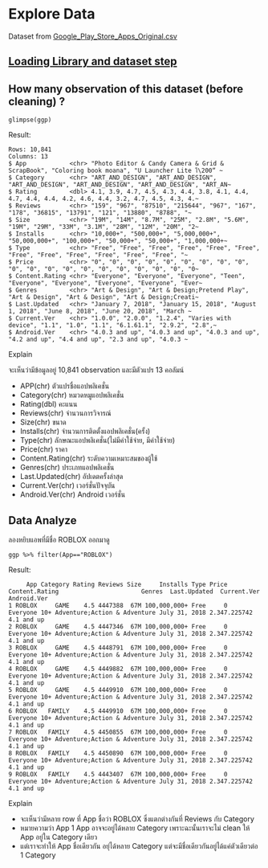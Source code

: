 # Explore Data
Dataset from [Google_Play_Store_Apps_Original.csv](https://raw.githubusercontent.com/sit-2021-int214/023-Google_Play_Store_Apps/main/term%20assignment/Midterm/Original%20Data/Google_Play_Store_Apps_Original.csv)

## [Loading Library and dataset step](./../Original%20Data#loading-library-and-dataset)

## How many observation of this dataset (before cleaning) ?

```
glimpse(ggp)
```

Result:

```
Rows: 10,841
Columns: 13
$ App            <chr> "Photo Editor & Candy Camera & Grid & ScrapBook", "Coloring book moana", "U Launcher Lite โ\200“ ~
$ Category       <chr> "ART_AND_DESIGN", "ART_AND_DESIGN", "ART_AND_DESIGN", "ART_AND_DESIGN", "ART_AND_DESIGN", "ART_AN~
$ Rating         <dbl> 4.1, 3.9, 4.7, 4.5, 4.3, 4.4, 3.8, 4.1, 4.4, 4.7, 4.4, 4.4, 4.2, 4.6, 4.4, 3.2, 4.7, 4.5, 4.3, 4.~
$ Reviews        <chr> "159", "967", "87510", "215644", "967", "167", "178", "36815", "13791", "121", "13880", "8788", "~
$ Size           <chr> "19M", "14M", "8.7M", "25M", "2.8M", "5.6M", "19M", "29M", "33M", "3.1M", "28M", "12M", "20M", "2~
$ Installs       <chr> "10,000+", "500,000+", "5,000,000+", "50,000,000+", "100,000+", "50,000+", "50,000+", "1,000,000+~
$ Type           <chr> "Free", "Free", "Free", "Free", "Free", "Free", "Free", "Free", "Free", "Free", "Free", "Free", "~
$ Price          <chr> "0", "0", "0", "0", "0", "0", "0", "0", "0", "0", "0", "0", "0", "0", "0", "0", "0", "0", "0", "0~
$ Content.Rating <chr> "Everyone", "Everyone", "Everyone", "Teen", "Everyone", "Everyone", "Everyone", "Everyone", "Ever~
$ Genres         <chr> "Art & Design", "Art & Design;Pretend Play", "Art & Design", "Art & Design", "Art & Design;Creati~
$ Last.Updated   <chr> "January 7, 2018", "January 15, 2018", "August 1, 2018", "June 8, 2018", "June 20, 2018", "March ~
$ Current.Ver    <chr> "1.0.0", "2.0.0", "1.2.4", "Varies with device", "1.1", "1.0", "1.1", "6.1.61.1", "2.9.2", "2.8",~
$ Android.Ver    <chr> "4.0.3 and up", "4.0.3 and up", "4.0.3 and up", "4.2 and up", "4.4 and up", "2.3 and up", "4.0.3 ~
```

Explain

จะเห็นว่ามีข้อมูลอยู่ 10,841 observation
และมีตัวแปร 13 คอลัมน์
- APP(chr) ตัวแปรชื่อแอปพลิเคชั่น
- Category(chr) หมวดหมูแอปพลิเคชั่น
- Rating(dbl) คะแนน
- Reviews(chr) จำนวนการวิจารณ์
- Size(chr) ขนาด
- Installs(chr) จำนวนการติดตั้งแอปพลิเคชั่น(ครั้ง)
- Type(chr) ลักษณะแอปพลิเคชั่น(ไม่มีค่าใช้จ่าย, มีค่าใช้จ่าย)
- Price(chr) ราคา
- Content.Rating(chr) ระดับความเหมาะสมของผู้ใช้
- Genres(chr) ประเภทแอปพลิเคชั่น
- Last.Updated(chr) อัปเดตครั้งล่าสุด
- Current.Ver(chr) เวอร์ชั่นปัจจุบัน
- Android.Ver(chr) Android เวอร์ชั่น

## Data Analyze
ลองหยิบแอพที่มีชื่อ ROBLOX ออกมาดู
```
ggp %>% filter(App=="ROBLOX")
```
Result:
```
     App Category Rating Reviews Size     Installs Type Price Content.Rating                       Genres  Last.Updated  Current.Ver Android.Ver
1 ROBLOX     GAME    4.5 4447388  67M 100,000,000+ Free     0   Everyone 10+ Adventure;Action & Adventure July 31, 2018 2.347.225742  4.1 and up
2 ROBLOX     GAME    4.5 4447346  67M 100,000,000+ Free     0   Everyone 10+ Adventure;Action & Adventure July 31, 2018 2.347.225742  4.1 and up
3 ROBLOX     GAME    4.5 4448791  67M 100,000,000+ Free     0   Everyone 10+ Adventure;Action & Adventure July 31, 2018 2.347.225742  4.1 and up
4 ROBLOX     GAME    4.5 4449882  67M 100,000,000+ Free     0   Everyone 10+ Adventure;Action & Adventure July 31, 2018 2.347.225742  4.1 and up
5 ROBLOX     GAME    4.5 4449910  67M 100,000,000+ Free     0   Everyone 10+ Adventure;Action & Adventure July 31, 2018 2.347.225742  4.1 and up
6 ROBLOX   FAMILY    4.5 4449910  67M 100,000,000+ Free     0   Everyone 10+ Adventure;Action & Adventure July 31, 2018 2.347.225742  4.1 and up
7 ROBLOX   FAMILY    4.5 4450855  67M 100,000,000+ Free     0   Everyone 10+ Adventure;Action & Adventure July 31, 2018 2.347.225742  4.1 and up
8 ROBLOX   FAMILY    4.5 4450890  67M 100,000,000+ Free     0   Everyone 10+ Adventure;Action & Adventure July 31, 2018 2.347.225742  4.1 and up
9 ROBLOX   FAMILY    4.5 4443407  67M 100,000,000+ Free     0   Everyone 10+ Adventure;Action & Adventure July 31, 2018 2.347.225742  4.1 and up
```
Explain
- จะเห็นว่ามีหลาย row ที่ App ชื่อว่า ROBLOX ซึ่งแตกต่างกันที่ Reviews กับ Category
- หมายความว่า App 1 App อาจจะอยู่ได้หลาย Category เพราะฉะนั้นเราจะไม่ clean ให้ App อยู่ใน Category เดียว
- แต่เราจะทำให้ App ชื่อเดียวกัน อยุ่ได้หลาย Category แต่จะมีชื่อเดียวกันอยู่ได้แค่ตัวเดียวต่อ 1 Category

